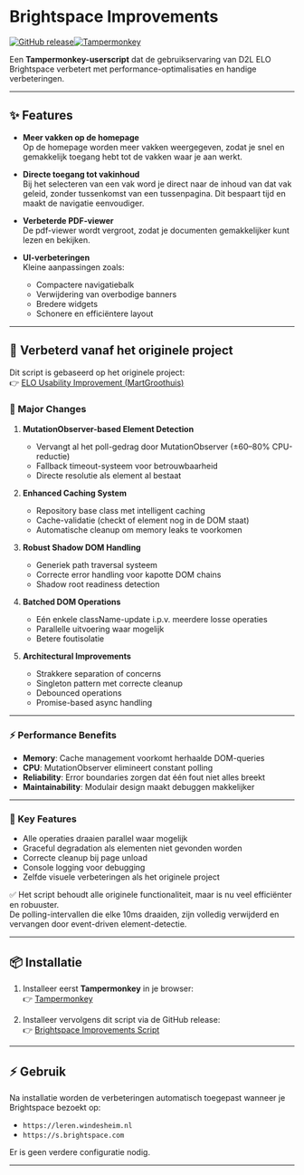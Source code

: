 # Brightspace Improvements

[![GitHub release](https://img.shields.io/github/v/release/GeneraalCoKayne/Brightspace-improvements?style=for-the-badge)](https://github.com/GeneraalCoKayne/Brightspace-improvements/releases)[![Tampermonkey](https://img.shields.io/badge/Tampermonkey-Compatible-brightgreen?style=for-the-badge&logo=google-chrome)](https://www.tampermonkey.net/)

Een **Tampermonkey-userscript** dat de gebruikservaring van D2L ELO Brightspace verbetert met performance-optimalisaties en handige verbeteringen.

---

## ✨ Features

- **Meer vakken op de homepage**  
  Op de homepage worden meer vakken weergegeven, zodat je snel en gemakkelijk toegang hebt tot de vakken waar je aan werkt.

- **Directe toegang tot vakinhoud**  
  Bij het selecteren van een vak word je direct naar de inhoud van dat vak geleid, zonder tussenkomst van een tussenpagina. Dit bespaart tijd en maakt de navigatie eenvoudiger.

- **Verbeterde PDF-viewer**  
  De pdf-viewer wordt vergroot, zodat je documenten gemakkelijker kunt lezen en bekijken.

- **UI-verbeteringen**  
  Kleine aanpassingen zoals:
  - Compactere navigatiebalk  
  - Verwijdering van overbodige banners  
  - Bredere widgets  
  - Schonere en efficiëntere layout  

---

## 🚀 Verbeterd vanaf het originele project

Dit script is gebaseerd op het originele project:  
👉 [ELO Usability Improvement (MartGroothuis)](https://github.com/MartGroothuis/ELO-usability-improvement)

### 🔧 Major Changes

1. **MutationObserver-based Element Detection**
   - Vervangt al het poll-gedrag door MutationObserver (±60–80% CPU-reductie)  
   - Fallback timeout-systeem voor betrouwbaarheid  
   - Directe resolutie als element al bestaat  

2. **Enhanced Caching System**
   - Repository base class met intelligent caching  
   - Cache-validatie (checkt of element nog in de DOM staat)  
   - Automatische cleanup om memory leaks te voorkomen  

3. **Robust Shadow DOM Handling**
   - Generiek path traversal systeem  
   - Correcte error handling voor kapotte DOM chains  
   - Shadow root readiness detection  

4. **Batched DOM Operations**
   - Eén enkele className-update i.p.v. meerdere losse operaties  
   - Parallelle uitvoering waar mogelijk  
   - Betere foutisolatie  

5. **Architectural Improvements**
   - Strakkere separation of concerns  
   - Singleton pattern met correcte cleanup  
   - Debounced operations  
   - Promise-based async handling  

---

### ⚡ Performance Benefits

- **Memory**: Cache management voorkomt herhaalde DOM-queries  
- **CPU**: MutationObserver elimineert constant polling  
- **Reliability**: Error boundaries zorgen dat één fout niet alles breekt  
- **Maintainability**: Modulair design maakt debuggen makkelijker  

---

### 🔑 Key Features

- Alle operaties draaien parallel waar mogelijk  
- Graceful degradation als elementen niet gevonden worden  
- Correcte cleanup bij page unload  
- Console logging voor debugging  
- Zelfde visuele verbeteringen als het originele project  

✅ Het script behoudt alle originele functionaliteit, maar is nu veel efficiënter en robuuster.  
De polling-intervallen die elke 10ms draaiden, zijn volledig verwijderd en vervangen door event-driven element-detectie.  

---

## 📦 Installatie

1. Installeer eerst **Tampermonkey** in je browser:  
   👉 [Tampermonkey](https://www.tampermonkey.net/)

2. Installeer vervolgens dit script via de GitHub release:  
   👉 [Brightspace Improvements Script](https://github.com/GeneraalCoKayne/Brightspace-improvements/releases/latest/download/Brightspace-improvements.user.js)

---

## ⚡ Gebruik

Na installatie worden de verbeteringen automatisch toegepast wanneer je Brightspace bezoekt op:

- `https://leren.windesheim.nl`  
- `https://s.brightspace.com`

Er is geen verdere configuratie nodig.  

---
